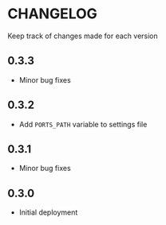 # CHANGELOG
Keep track of changes made for each version 

## 0.3.3
- Minor bug fixes

## 0.3.2
- Add `PORTS_PATH` variable to settings file

## 0.3.1
- Minor bug fixes

## 0.3.0
- Initial deployment


